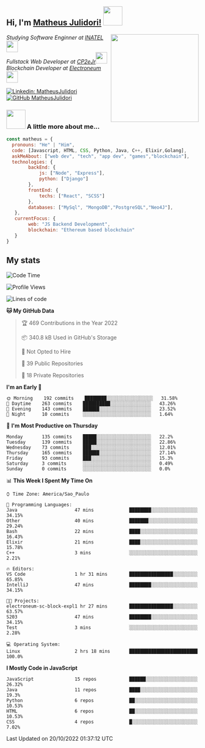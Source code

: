 <h2> Hi, I'm <a href="https://matheusjulidori.github.io" target="_blank">Matheus Julidori!</a> <img src="https://media.giphy.com/media/12oufCB0MyZ1Go/giphy.gif" width="50"></h2>
<img align='right' src="https://media.giphy.com/media/3oKIPnAiaMCws8nOsE/giphy.gif" width="230" height="auto">
<p><em>Studying Software Enginner at <a href="http://www.inatel.br" target="_blank">INATEL</a><img src="https://media.giphy.com/media/fYSnHlufseco8Fh93Z/giphy.gif" width="30"></br>
  Fullstack Web Developer at <a href="http://www.cp2ejr.com.br" target="_blank">CP2eJr</a><img src="https://media.giphy.com/media/WUlplcMpOCEmTGBtBW/giphy.gif" width="30"></br>
  Blockchain Developer at <a href="https://www.electroneum.com" target="_blank">Electroneum</a><img src="https://media.giphy.com/media/WUlplcMpOCEmTGBtBW/giphy.gif" width="30"> 
</em></p>

[![Linkedin: MatheusJulidori](https://img.shields.io/badge/-MatheusJulidori-blue?style=flat-square&logo=Linkedin&logoColor=white&link=https://www.linkedin.com/in/MatheusJulidori/)](https://www.linkedin.com/in/MatheusJulidori/)
[![GitHub MatheusJulidori](https://img.shields.io/github/followers/matheusjulidori?label=follow&style=social)](https://github.com/MatheusJulidori)


### <img src="https://media.giphy.com/media/VgCDAzcKvsR6OM0uWg/giphy.gif" width="50"> A little more about me...  

```javascript
const matheus = {
  pronouns: "He" | "Him",
  code: [Javascript, HTML, CSS, Python, Java, C++, Elixir,Golang],
  askMeAbout: ["web dev", "tech", "app dev", "games","blockchain"],
  technologies: {
        backEnd: {
            js: ["Node", "Express"],
            python: ["Django"]
        },
        frontEnd: {
            techs: ["React", "SCSS"]
        },
        databases: ["MySql", "MongoDB","PostgreSQL","Neo4J"],
   },
   currentFocus: {
        web: "JS Backend Development",
        blockchain: "Ethereum based blockchain"
   }
}
```
<h2>My stats</h2>

<!--START_SECTION:waka-->
![Code Time](http://img.shields.io/badge/Code%20Time-221%20hrs%2046%20mins-blue)

![Profile Views](http://img.shields.io/badge/Profile%20Views-0-blue)

![Lines of code](https://img.shields.io/badge/From%20Hello%20World%20I%27ve%20Written-667%20Thousand%20lines%20of%20code-blue)

**🐱 My GitHub Data** 

> 🏆 469 Contributions in the Year 2022
 > 
> 📦 340.8 kB Used in GitHub's Storage 
 > 
> 🚫 Not Opted to Hire
 > 
> 📜 39 Public Repositories 
 > 
> 🔑 18 Private Repositories  
 > 
**I'm an Early 🐤** 

```text
🌞 Morning    192 commits    ████████░░░░░░░░░░░░░░░░░   31.58% 
🌆 Daytime    263 commits    ██████████░░░░░░░░░░░░░░░   43.26% 
🌃 Evening    143 commits    ██████░░░░░░░░░░░░░░░░░░░   23.52% 
🌙 Night      10 commits     ░░░░░░░░░░░░░░░░░░░░░░░░░   1.64%

```
📅 **I'm Most Productive on Thursday** 

```text
Monday       135 commits    █████░░░░░░░░░░░░░░░░░░░░   22.2% 
Tuesday      139 commits    █████░░░░░░░░░░░░░░░░░░░░   22.86% 
Wednesday    73 commits     ███░░░░░░░░░░░░░░░░░░░░░░   12.01% 
Thursday     165 commits    ██████░░░░░░░░░░░░░░░░░░░   27.14% 
Friday       93 commits     ███░░░░░░░░░░░░░░░░░░░░░░   15.3% 
Saturday     3 commits      ░░░░░░░░░░░░░░░░░░░░░░░░░   0.49% 
Sunday       0 commits      ░░░░░░░░░░░░░░░░░░░░░░░░░   0.0%

```


📊 **This Week I Spent My Time On** 

```text
⌚︎ Time Zone: America/Sao_Paulo

💬 Programming Languages: 
Java                     47 mins             ████████░░░░░░░░░░░░░░░░░   34.15% 
Other                    40 mins             ███████░░░░░░░░░░░░░░░░░░   29.24% 
Bash                     22 mins             ████░░░░░░░░░░░░░░░░░░░░░   16.43% 
Elixir                   21 mins             ████░░░░░░░░░░░░░░░░░░░░░   15.78% 
C++                      3 mins              ░░░░░░░░░░░░░░░░░░░░░░░░░   2.21%

🔥 Editors: 
VS Code                  1 hr 31 mins        ████████████████░░░░░░░░░   65.85% 
IntelliJ                 47 mins             ████████░░░░░░░░░░░░░░░░░   34.15%

🐱‍💻 Projects: 
electroneum-sc-block-expl1 hr 27 mins        ████████████████░░░░░░░░░   63.57% 
S203                     47 mins             ████████░░░░░░░░░░░░░░░░░   34.15% 
Test                     3 mins              ░░░░░░░░░░░░░░░░░░░░░░░░░   2.28%

💻 Operating System: 
Linux                    2 hrs 18 mins       █████████████████████████   100.0%

```

**I Mostly Code in JavaScript** 

```text
JavaScript               15 repos            ██████░░░░░░░░░░░░░░░░░░░   26.32% 
Java                     11 repos            ████░░░░░░░░░░░░░░░░░░░░░   19.3% 
Python                   6 repos             ██░░░░░░░░░░░░░░░░░░░░░░░   10.53% 
HTML                     6 repos             ██░░░░░░░░░░░░░░░░░░░░░░░   10.53% 
CSS                      4 repos             █░░░░░░░░░░░░░░░░░░░░░░░░   7.02%

```



 Last Updated on 20/10/2022 01:37:12 UTC
<!--END_SECTION:waka-->
